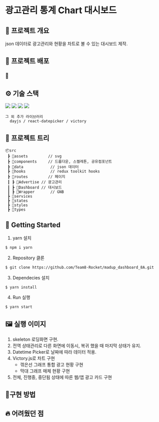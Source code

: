 # 광고관리 통계 Chart 대시보드

## 📜 프로젝트 개요
json 데이터로 광고관리와 현황을 차트로 볼 수 있는 대시보드 제작.


## 🔗 프로젝트 배포

### 🔗 

## ⚙ 기술 스택
  <img src="https://img.shields.io/badge/TypeScript-v4.4.2-blue"/>
  <img src="https://img.shields.io/badge/React-v18.1.0-blue"/>
  <img src="https://img.shields.io/badge/Redux/toolkit-v1.8.1-blue"/>
  <img src="https://img.shields.io/badge/React Router Dom-v6.3.0-blue"/>

```
그 외 추가 라이브러리
  dayjs / react-datepicker / victory
```

## 🎄 프로젝트 트리

```
📦src
 ┣ 📂assets         // svg
 ┣ 📂components     // 드롭다운, 스켈레톤, 공유컴포넌트
 ┣ 📂data	        // json 데이터
 ┣ 📂hooks	        // redux toolkit hooks
 ┣ 📂routes         // 페이지
 ┃ ┣ 📂Advertise	// 광고관리
 ┃ ┣ 📂Dashboard	// 대시보드
 ┃ ┣ 📂Wrapper		// GNB
 ┣ 📂services
 ┣ 📂states     
 ┣ 📂styles
 ┣ 📂types

```
## 📍 Getting Started

1. yarn 설치
```sh
$ npm i yarn
```

2. Repository 클론
```sh
$ git clone https://github.com/Team8-Rocket/madup_dashboard_8A.git
```

3. Dependecies 설치
```sh
$ yarn install
```

4. Run 실행
```sh
$ yarn start
```


## 🖼 실행 이미지


1. skeleton 로딩화면 구현.
2. 전역 상태관리로 다른 화면에 이동시, 복귀 했을 때 마지막 상태가 유지.
3. Datetime Picker로 날짜에 따라 데이터 적용.
4. Victory.js로 차트 구현
    - 꺾은선 그래프 통합 광고 현황 구현
    - 막대 그래프 매체 현황 구현
5. 전체, 진행중, 중단됨 상태에 따른 웹/앱 광고 카드 구현

## 🔧구현 방법


## 🔥 어려웠던 점
